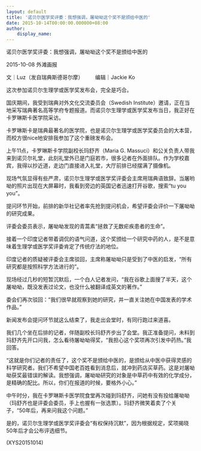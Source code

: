 ```yaml
---
layout: default
title: '诺贝尔医学奖评委：我想强调，屠呦呦这个奖不是颁给中医的'
date: 2015-10-14T00:00:00.000000+08:00
author:
    display_name: 
---
```


诺贝尔医学奖评委：我想强调，屠呦呦这个奖不是颁给中医的

2015-10-08 外滩画报

文｜Luz（发自瑞典斯德哥尔摩） 　　编辑｜Jackie Ko

这次参加诺贝尔生理学或医学奖发布会，完全是巧合。

国庆期间，我受到瑞典对外文化交流委员会（Swedish Institute）邀请，正在当地采写瑞典著名高等学府专题报道。而诺贝尔生理学或医学奖发布当日，我正好在卡罗琳斯卡医学院采访。

卡罗琳斯卡是瑞典最著名的医学院，也是诺贝尔生理学或医学奖委员会的大本营，而校方很nice地安排我参加了这个重磅发布会。

上午11点，卡罗琳斯卡学院副校长玛舒齐（Maria G. Massuci）和公关负责人带我来到诺贝尔礼堂，此刻礼堂外已是门庭若市，很多记者在外面排队。作为学校嘉宾，我得以抄近道，走边门直接进入礼堂，大厅前排已经摆满了摄像机。

现场气氛显得有些严肃，诺贝尔生理学或医学奖评委会主席用瑞典语致辞。当屠哟呦的照片出现在大屏幕时，我看到旁边的英国记者迅速打开谷歌，搜索“tu you you”。

提问环节开始，前排的新华社记者率先抢到提问机会，希望评委会评价一下屠呦呦的研究成果。

评委会委员表示，屠呦呦发现的青蒿素“拯救了无数疟疾患者的生命”。

接着一个印度记者带着调侃的语气问道，这个奖颁给一个研究中药的人，是不是意味着生理学或医学奖评委肯定了传统疗法的地位。

印度记者的质疑被评委会主席驳回，主席称屠呦呦只是受到了中医的启发，“所有研究都是按照科学方法进行的”。

现场经过几秒的短暂沉默后，一个白人记者发问，“我在谷歌上面搜了半天，这个屠呦呦，既没发表过论文，也没什么被翻译成英文的著作。”

委会们再次驳回：“我们很早就观察到她的研究，并一直关注她在中国发表的学术作品。”

新闻发布会提问环节就这么结束了，我走出会堂时，有同行跑过来道喜。

我们几个坐在后排的记者，伴随副校长玛舒齐步出了会堂。我正准备提问，未料到玛舒齐先开口问我，怎么看待屠呦呦得奖，“我担心这个奖项再次引发中药热。”我回答。

“这就是你们记者的责任了，这个奖不是颁给中医的，是颁给从中医中获得灵感的科学研究者。我们不希望中国老百姓看到消息后，就冲到药店买草药。这是对屠呦呦获奖最错误的解读。我想强调，屠呦呦研究的对象是中草药中有效的化学成分，是精确的配比。所以，你们在报道的时候，要格外小心。”

中午时分，我在卡罗琳斯卡医学院食堂再次碰到玛舒齐，问她有没有投给屠呦呦（玛舒齐也是评委会委员，手上也握有一张选票）。玛舒齐微笑着卖了个关子，“50年后，再来问我这个问题。”

是的，诺贝尔生理学或医学奖评委会“有权保持沉默”，因为根据规定，奖项揭晓50年后才会公布评选细节。

(XYS20151014)

